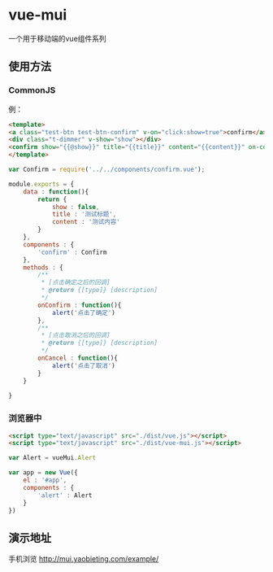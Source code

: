 # vue-mui
一个用于移动端的vue组件系列
## 使用方法 ##

### CommonJS ###
例：
```HTML
<template>
<a class="test-btn test-btn-confirm" v-on="click:show=true">confirm</a>
<div class="t-dimmer" v-show="show"></div>
<confirm show="{{@show}}" title="{{title}}" content="{{content}}" on-confirm="{{onConfirm}}" on-cancel="{{onCancel}}"></confirm>
</template>
```
```JavaScript
var Confirm = require('../../components/confirm.vue');

module.exports = {
	data : function(){
		return {
			show : false,
			title : '测试标题',
			content : '测试内容'
		}
	},
	components : {
		'confirm' : Confirm
	},
	methods : {
		/**
		 * [点击确定之后的回调]
		 * @return {[type]} [description]
		 */
		onConfirm : function(){
			alert('点击了确定')
		},
		/**
		 * [点击取消之后的回调]
		 * @return {[type]} [description]
		 */
		onCancel : function(){
			alert('点击了取消')
		}
	}
	
}
```

### 浏览器中 ###
```HTML
<script type="text/javascript" src="./dist/vue.js"></script>
<script type="text/javascript" src="./dist/vue-mui.js"></script>
```
```JavaScript
var Alert = vueMui.Alert

var app = new Vue({
    el : '#app',
    components : {
        'alert' : Alert
    }
})
```

## 演示地址 ##
手机浏览
http://mui.yaobieting.com/example/